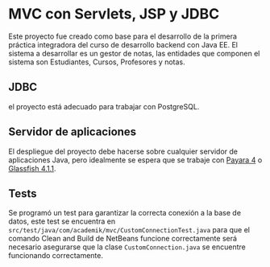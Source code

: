 # MVC con Servlets, JSP y JDBC
Este proyecto fue creado como base para el desarrollo de la primera práctica integradora del curso de desarrollo backend con Java EE. El sistema a desarrollar es un gestor de notas, las entidades que componen el sistema son Estudiantes, Cursos, Profesores y notas.

## JDBC
el proyecto está adecuado para trabajar con PostgreSQL.

## Servidor de aplicaciones
El despliegue del proyecto debe hacerse sobre cualquier servidor de aplicaciones Java, pero idealmente se espera que se trabaje con [Payara 4](https://search.maven.org/artifact/fish.payara.distributions/payara/4.1.2.181/zip) o [Glassfish 4.1.1](https://download.oracle.com/glassfish/4.1.1/release/index.html).

## Tests
Se programó un test para garantizar la correcta conexión a la base de datos, este test se encuentra en `src/test/java/com/academik/mvc/CustomConnectionTest.java` para que el comando Clean and Build de NetBeans funcione correctamente será necesario asegurarse que la clase `CustomConnection.java` se encuentre funcionando correctamente.
